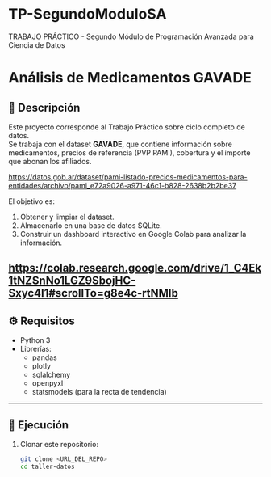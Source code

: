 # TP-SegundoModuloSA
TRABAJO PRÁCTICO - Segundo Módulo de Programación Avanzada para Ciencia de Datos
# Análisis de Medicamentos GAVADE

## 📌 Descripción
Este proyecto corresponde al Trabajo Práctico sobre ciclo completo de datos.  
Se trabaja con el dataset **GAVADE**, que contiene información sobre medicamentos, precios de referencia (PVP PAMI), cobertura y el importe que abonan los afiliados.

https://datos.gob.ar/dataset/pami-listado-precios-medicamentos-para-entidades/archivo/pami_e72a9026-a971-46c1-b828-2638b2b2be37

El objetivo es:
1. Obtener y limpiar el dataset.
2. Almacenarlo en una base de datos SQLite.
3. Construir un dashboard interactivo en Google Colab para analizar la información.
   
https://colab.research.google.com/drive/1_C4Ek1tNZSnNo1LGZ9SbojHC-Sxyc4I1#scrollTo=g8e4c-rtNMIb 
---

## ⚙️ Requisitos
- Python 3
- Librerías:
  - pandas
  - plotly
  - sqlalchemy
  - openpyxl
  - statsmodels (para la recta de tendencia)

---

## 🚀 Ejecución
1. Clonar este repositorio:
   ```bash
   git clone <URL_DEL_REPO>
   cd taller-datos
